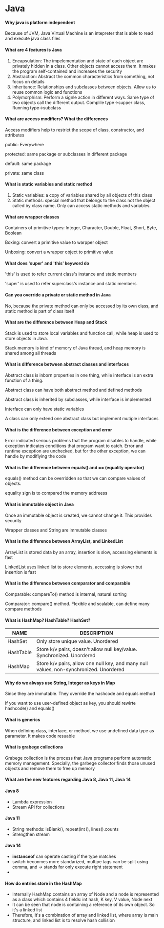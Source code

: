 # Java

#### Why java is platform independent

Because of JVM, Java Virtual Machine is an intepreter that is able to read and execute java class files



#### What are 4 features is Java

1. Encapsulation: The impelementation and state of each object are privately hidden in a class. Other objects cannot access them. It makes the program self-contained and increases the security
2. Abstraction: Abstract the common characteristics from something, not focus on details
3. Inheritance: Relationships and subclasses between objects. Allow us to reuse common logic and functions
4. Polymorphism: Perform a signle action in different ways. Same type of two objects call the different output. Complile type->supper class, Running type->subclass



#### What are access modifiers? What the differences

Access modifiers help to restrict the scope of class, constructor, and attributes

public: Everywhere

protected: same package or subclasses in different package

default: same package

private: same class



#### What is static variables and static method

1. Static variables: a copy of variables shared by all objects of this class
2. Static methods: special method that belongs to the class not the object called by class name. Only can access static methods and variables.



#### What are wrapper classes

Containers of primitive types: Integer, Character, Double, Float, Short, Byte, Boolean

Boxing: convert a primitive value to warpper object

Unboxing: convert a wrapper object to primitive value



#### What does 'super' and 'this' keyword do

'this' is used to refer current class's instance and static members

'super' is used to refer superclass's instance and static members



#### Can you override a private or static method in Java

No, because the private method can only be accessed by its own class, and static method is part of class itself



#### What are the difference between Heap and Stack

Stack is used to store local variables and function call, while heap is used to store objects in Java.

Stack memory is kind of memory of Java thread, and heap memory is shared among all threads



#### What is difference between abstract classes and interfaces

Abstract class is inborn properties in one thing, while interface is an extra function of a thing.

Abstract class can have both abstract method and defined methods

Abstract class is inherited by subclasses, while interface is implemented

Interface can only have static variables

A class can only extend one abstract class but implement mutiple interfaces



#### What is the difference between exception and error

Error indicated serious problems that the program disables to handle, while exception indicates conditions that program want to catch. Error and runtime exception are unchecked, but for the other exception, we can handle by modifiying the code



#### What is the difference between equals() and == (equality operator)

equals() method can be overridden so that we can compare values of objects. 

equality sign is to compared the memory addreess



#### What is immutable object in Java

Once an immutable object is created, we cannot change it. This provides security

Wrapper classes and String are immutable classes



#### What is the difference between ArrayList, and LinkedList

ArrayList is stored data by an array, insertion is slow, accessing elements is fast

LinkedList uses linked list to store elements, accessing is slower but insertion is fast



#### What is the difference between comparator and comparable

Comparable: compareTo() method is internal, natural sorting

Comparator: compare() method. Flexible and scalable, can define many compare methods



#### What is HashMap? HashTable? HashSet?

| NAME      | DESCRIPTION                                                  |
| --------- | ------------------------------------------------------------ |
| HashSet   | Only store unique value. Unordered                           |
| HashTable | Store k/v pairs, doesn't allow null key/value. Synchronized. Unordered |
| HashMap   | Store k/v pairs, allow one null key, and many null values, non-synchronized. Unordered |



#### Why do we always use String, Integer as keys in Map

Since they are immutable. They override the hashcode and equals method

If you want to use user-defined object as key, you should rewirte hashcode() and equals()



#### What is generics

When defining class, interface, or method, we use undefined data type as parameter. It makes code resuable



#### What is grabege collections

Grabege collection is the process that Java programs perform automatic memory management. Specially, the garbege collector finds those unused objects and remove them to free up memory



#### What are the new features regarding Java 8, Java 11, Java 14

#### Java 8

* Lambda expression
* Stream API for collections

#### Java 11

* String methods: isBlank(), repeat(int i), lines().counts
* Strengthen stream

#### Java 14

* **instanceof** can operate casting if the type matches
* switch beconmes more standarized, multipe tags can be split using comma, and -> stands for only execute right statement
* 



#### How do entries store in the HashMap

* Internally HashMap contains an array of Node and a node is represented as a class which contains 4 fields: int hash, K key, V value, Node next
* It can be seen that node is containing a reference of its own object. So it's a linked list
* Therefore, it's a combination of array and linked list, where array is main structure, and linked list is to resolve hash collision









